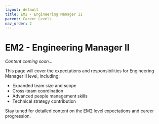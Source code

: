 ```yaml
---
layout: default
title: EM2 - Engineering Manager II
parent: Career Levels
nav_order: 2
---
```


# EM2 - Engineering Manager II

*Content coming soon...*

This page will cover the expectations and responsibilities for Engineering Manager II level, including:

- Expanded team size and scope
- Cross-team coordination
- Advanced people management skills
- Technical strategy contribution

Stay tuned for detailed content on the EM2 level expectations and career progression.